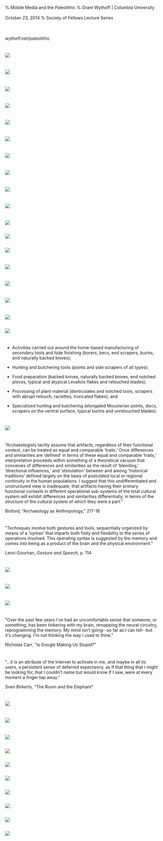 % Mobile Media and the Paleolithic
% Grant Wythoff \| Columbia University\
    \
    October 23, 2014
% Society of Fellows Lecture Series \
    \
    \
    \
    wythoff.net/paleolithic

# ![](images/sayville3.jpg)

# ![](images/sayville_remains.jpg)

# ![](images/sayville_cover.jpg)

# ![](images/sayville1.jpg)

# ![](images/apgar_portrait.png)

# ![](images/apgar_station.jpeg)

# ![](images/mystery_object.jpg)

# ![](images/mystery_object2.png)

# ![](images/sof_materiality.jpg)

# ![](images/steampunk_dual.png)

# 

## ![](images/cycloidotrope1.jpg)

## ![](images/cycloidotrope2.gif)

## ![](images/cycloidotrope3.jpg)

# ![](images/insectmedia.jpeg)

# ![](images/mousterian_tools.jpg)

# ![](images/wiki_topicmodel.jpg)

#

## ![](images/carsac_sf1.jpg)

## ![](images/carsac_sf2.jpg)

#

#

- Activities carried out around the home-based manufacturing of secondary tools and hide finishing (borers, becs, end scrapers, burins, and naturally backed knives);

- Hunting and butchering tools (points and side scrapers of all types);

- Food preparation (backed knives, naturally backed knives, end notched pieces, typical and atypical Levallois flakes and retouched blades);

- Processing of plant material (denticulates and notched tools, scrapers with abrupt retouch, raclettes, truncated flakes); and

- Specialized hunting and butchering (elongated Mousterian points, discs, scrapers on the ventral surface, typical burins and unretouched blades).

# ![](images/bordes_cartoon.png)

#

“Archaeologists tacitly assume that artifacts, regardless of their functional context, can be treated as equal and comparable ‘traits.’  Once differences and similarities are ‘defined’ in terms of these equal and comparable ‘traits,’ interpretation proceeds within something of a theoretical vacuum that conceives of differences and similarities as the result of ‘blending,’ ‘directional influences,’ and ‘stimulation’ between and among ’historical traditions’ defined largely on the basis of postulated local or regional continuity in the human populations.  I suggest that this undifferentiated and unstructured view is inadequate, that artifacts having their primary functional contexts in different operational sub-systems of the total cultural system will exhibit differences and similarities differentially, in terms of the structure of the cultural system of which they were a part.”

Binford, “Archaeology as Anthropology,” 217-18

#

# 

"Techniques involve both gestures and tools, sequentially organized by means of a 'syntax' that imparts both fixity and flexibility to the series of operations involved.  This operating syntax is suggested by the memory and comes into being as a product of the brain and the physical environment."

Leroi-Gourhan, *Gesture and Speech*, p. 114

# ![](images/mystery_object.jpg)

# ![](images/sayville_codes.png)

# ![](images/minkin_photogrammetry.jpg)

#

#

"Over the past few years I've had an uncomfortable sense that someone, or something, has been tinkering with my brain, remapping the neural circuitry, reprogramming the memory. My mind isn't going--so far as I can tell--but it's changing. I'm not thinking the way I used to think."

Nicholas Carr, "Is Google Making Us Stupid?"

#

"…it is an attribute of the Internet to activate in me, and maybe in all its users, a persistent sense of deferred expectancy, as if that thing that I might be looking for, that I couldn't name but would know if I saw, were at every moment a finger tap away."

Sven Birkerts, "The Room and the Elephant"

# ![](images/preInternetBrain.jpg)

# ![](images/2001monolith.gif)

#
##

## ![](images/gif1.jpg)

## ![](images/gif2.jpg)

## ![](images/gif3.jpg)

## ![](images/gif4.jpg)

## ![](images/gif5.jpg)

## ![](images/gif6.jpg)

## ![](images/gif7.jpg)

## ![](images/mousterianpurple4.jpg)